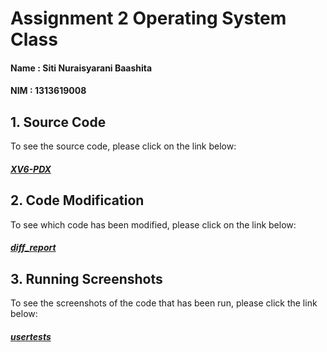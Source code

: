 # Assignment 2 Operating System Class

#### Name  : Siti Nuraisyarani Baashita
#### NIM   : 1313619008

## 1. Source Code
To see the source code, please click on the link below:
##### [XV6-PDX](https://github.com/Nia2311/Assignment-1-OS-Class/blob/branch/xv6-pdx.tar.xz)

## 2. Code Modification
To see which code has been modified, please click on the link below:
##### [diff_report](https://github.com/Nia2311/Assignment-1-OS-Class/blob/main/diff_report.pdf)

## 3. Running Screenshots
To see the screenshots of the code that has been run, please click the link below:
##### [usertests](https://github.com/Nia2311/Assignment-1-OS-Class/tree/branch/usertests)
